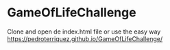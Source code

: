 # GameOfLifeChallenge

Clone and open de index.html file or use the easy way https://pedroterriquez.github.io/GameOfLifeChallenge/
